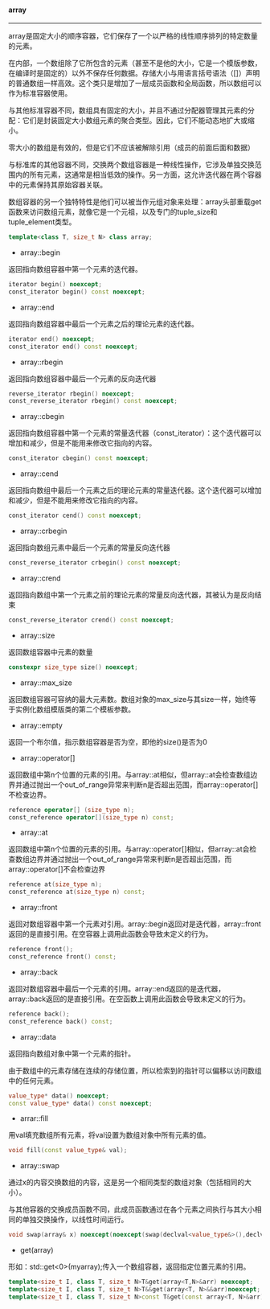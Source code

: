 #### array

------

array是固定大小的顺序容器，它们保存了一个以严格的线性顺序排列的特定数量的元素。

在内部，一个数组除了它所包含的元素（甚至不是他的大小，它是一个模版参数，在编译时是固定的）以外不保存任何数据。存储大小与用语言括号语法（[]）声明的普通数组一样高效。这个类只是增加了一层成员函数和全局函数，所以数组可以作为标准容器使用。

与其他标准容器不同，数组具有固定的大小，并且不通过分配器管理其元素的分配：它们是封装固定大小数组元素的聚合类型。因此，它们不能动态地扩大或缩小。

零大小的数组是有效的，但是它们不应该被解除引用（成员的前面后面和数据）

与标准库的其他容器不同，交换两个数组容器是一种线性操作，它涉及单独交换范围内的所有元素，这通常是相当低效的操作。另一方面，这允许迭代器在两个容器中的元素保持其原始容器关联。

数组容器的另一个独特特性是他们可以被当作元组对象来处理：array头部重载get函数来访问数组元素，就像它是一个元祖，以及专门的tuple_size和tuple_element类型。

```c++
template<class T, size_t N> class array;
```

- array::begin

返回指向数组容器中第一个元素的迭代器。

```c++
iterator begin() noexcept;
const_iterator begin() const noexcept;
```

- array::end

返回指向数组容器中最后一个元素之后的理论元素的迭代器。

```c++
iterator end() noexcept;
const_iterator end() const noexcept;
```

- array::rbegin

返回指向数组容器中最后一个元素的反向迭代器

```c++
reverse_iterator rbegin() noexcept;
const_reverse_iterator rbegin() const noexcept;
```

- array::cbegin

返回指向数组容器中第一个元素的常量迭代器（const_iterator）：这个迭代器可以增加和减少，但是不能用来修改它指向的内容。

```c++
const_iterator cbegin() const noexcept;
```

- array::cend

返回指向数组中最后一个元素之后的理论元素的常量迭代器。这个迭代器可以增加和减少，但是不能用来修改它指向的内容。

```c++
const_iterator cend() const noexcept;
```

- array::crbegin

返回指向数组元素中最后一个元素的常量反向迭代器

```c++
const_reverse_iterator crbegin() const noexcept;
```

- array::crend

返回指向数组中第一个元素之前的理论元素的常量反向迭代器，其被认为是反向结束

```c++
const_reverse_iterator crend() const noexcept;
```

- array::size

返回数组容器中元素的数量

```c++
constexpr size_type size() noexcept;
```

- array::max_size

返回数组容器可容纳的最大元素数。数组对象的max_size与其size一样，始终等于实例化数组模版类的第二个模板参数。

- array::empty

返回一个布尔值，指示数组容器是否为空，即他的size()是否为0

- array::operator[]

返回数组中第n个位置的元素的引用。与array::at相似，但array::at会检查数组边界并通过抛出一个out_of_range异常来判断n是否超出范围，而array::operator[]不检查边界。

```c++
reference operator[] (size_type n);
const_reference operator[](size_type n) const;
```

- array::at

返回数组中第n个位置的元素的引用。与array::operator[]相似，但array::at会检查数组边界并通过抛出一个out_of_range异常来判断n是否超出范围，而array::operator[]不会检查边界

```c++
reference at(size_type n);
const_reference at(size_type n) const;
```

- array::front

返回对数组容器中第一个元素对引用。array::begin返回对是迭代器，array::front返回的是直接引用。在空容器上调用此函数会导致未定义的行为。

```c++
reference front();
const_reference front() const;
```

- array::back

返回对数组容器中最后一个元素的引用。array::end返回的是迭代器，array::back返回的是直接引用。在空函数上调用此函数会导致未定义的行为。

```c++
reference back();
const_reference back() const;
```

- array::data

返回指向数组对象中第一个元素的指针。

由于数组中的元素存储在连续的存储位置，所以检索到的指针可以偏移以访问数组中的任何元素。

```c++
value_type* data() noexcept;
const value_type* data() const noexcept;
```

- arrar::fill

用val填充数组所有元素，将val设置为数组对象中所有元素的值。

```c++
void fill(const value_type& val);
```

- array::swap

通过x的内容交换数组的内容，这是另一个相同类型的数组对象（包括相同的大小）。

与其他容器的交换成员函数不同，此成员函数通过在各个元素之间执行与其大小相同的单独交换操作，以线性时间运行。

```c++
void swap(array& x) noexcept(noexcept(swap(declval<value_type&>(),declval<value_type&>())));
```

- get(array)

形如：std::get<0>(myarray);传入一个数组容器，返回指定位置元素的引用。

```c++
template<size_t I, class T, size_t N>T&get(array<T,N>&arr) noexcept;
template<size_t I, class T, size_t N>T&&get(array<T, N>&&arr)noexcept;
template<size_t I, class T, size_t N>const T&get(const array<T, N>&arr)noexcept;
```

